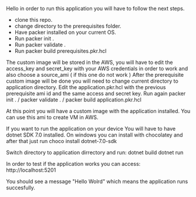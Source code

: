 Hello in order to run this application you will have to follow the next steps.

- clone this repo.
- change directory to the prerequisites folder.
- Have packer installed on your current OS.
- Run packer init . 
- Run packer validate .
- Run packer build prerequisites.pkr.hcl

The custom image will be stored in the AWS, you will have to edit the access_key and secret_key with your AWS credentials in order to work and also choose a source_ami ( if this one do not work )
After the prerequisite custom image will be done you will need to change current directory to application directory.
Edit the application.pkr.hcl with the previous prerequisite ami id and the same access and secret key.
Run again packer init . / packer validate . / packer build application.pkr.hcl

At this point you will have a custom image with the application installed. You can use this ami to create VM in AWS.

If you want to run the application on your device
You will have to have dotnet SDK 7.0 installed.
On windows you can install with chocolatey and after that just run 
	choco install dotnet-7.0-sdk 

Switch directory to application dirrectory and run:
	dotnet build
	dotnet run

In order to test if the application works you can access:
	http://localhost:5201

You should see a message "Hello Wolrd" which means the application runs succesfully.
